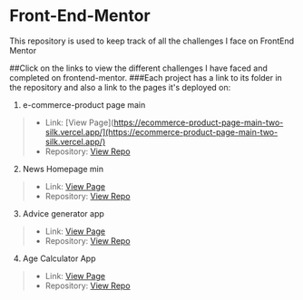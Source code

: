 # Front-End-Mentor
This repository is used to keep track of all the challenges I face on FrontEnd Mentor


##Click on the links to view the different challenges I have faced and completed on frontend-mentor.
###Each project has a link to its folder in the repository and also a link to the pages it's deployed on:

1. e-commerce-product page main
  > - Link: [View Page](https://ecommerce-product-page-main-two-silk.vercel.app/](https://ecommerce-product-page-main-two-silk.vercel.app/)
  > - Repository: [View Repo](https://github.com/MthoNtanzi/Front-End-Mentor/tree/main/ecommerce-product-page-main)
    
2. News Homepage min
  > - Link: [View Page](https://front-end-mentor-six-iota.vercel.app/)
  > - Repository: [View Repo](https://github.com/MthoNtanzi/Front-End-Mentor/tree/main/news-homepage-main)
    
3. Advice generator app
  > -  Link: [View Page](https://advice-generator-app-five-amber.vercel.app/)
  > -  Repository: [View Repo](https://github.com/MthoNtanzi/advice-generator-app)
    
4. Age Calculator App
  > - Link: [View Page](https://age-calculator-app-main-snowy.vercel.app/)
  > - Repository: [View Repo](https://github.com/MthoNtanzi/age-calculator-app-main)
 
